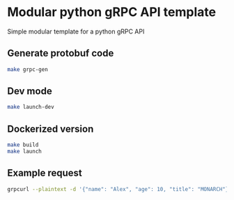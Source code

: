 # Modular python gRPC API template

Simple modular template for a python gRPC API

## Generate protobuf code

```bash
make grpc-gen
```

## Dev mode

```bash
make launch-dev
```

## Dockerized version

```bash
make build
make launch
```

## Example request

```bash
grpcurl --plaintext -d '{"name": "Alex", "age": 10, "title": "MONARCH"}' localhost:50051 greeter.Greeter.Reply
```
